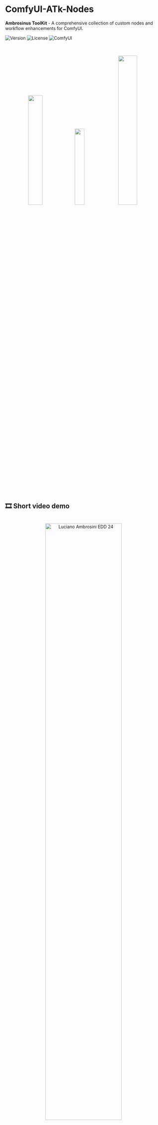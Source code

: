 # ComfyUI-ATk-Nodes

**Ambrosinus ToolKit** - A comprehensive collection of custom nodes and workflow enhancements for ComfyUI.

![Version](https://img.shields.io/badge/version-1.0.0-blue.svg)
![License](https://img.shields.io/badge/license-MIT-green.svg)
![ComfyUI](https://img.shields.io/badge/ComfyUI-Compatible-orange.svg)

<br>
<br>

<div align="center">
<img src="https://ambrosinus.altervista.org/blog/wp-content/uploads/2025/06/ATk_ComfyUI_menu_01.png" width="30%" height="30%">
<img src="https://ambrosinus.altervista.org/blog/wp-content/uploads/2025/06/ATk_ComfyUI_menu_02.png" width="25%" height="25%">
<img src="https://ambrosinus.altervista.org/blog/wp-content/uploads/2025/06/ATk_ComfyUI_menu_03.png" width="35%" height="35%">
</div>

<br>
<br>

## 🎞 Short video demo
<br>
<div align="center">
<a href="https://youtu.be/7WMHFhJ98fk" target="_blank"><img src="https://ambrosinus.altervista.org/blog/wp-content/uploads/2025/06/ATk_ComfyUI_Export_WF_timestamp.jpg" alt="Luciano Ambrosini EDD 24" width="70%" height="70%"></a>
</div>



## ✨ Features

### 🎯 **Advanced Workflow Export**
- **Simple Context Menu Access**: Right-click → "⚗️ ATk Menu" → "🎨 Workflow Export"
- **Intuitive Modal Dialog**: Modern dark UI with easy option selection
- **Multiple Export Formats**: PNG, JPG, WebP with embedded workflow metadata
- **Smart Scaling**: 1x, 2x, 3x, 4x resolution options with perfect text rendering
- **Transparent Background Support**: Professional transparent exports with custom themes

### 🎨 **Built-in Professional Themes**
- **ATk Dark (Transparent)**: Modern dark theme optimized for transparent exports
- **ATk Light (Transparent)**: Clean light theme with transparency support
- **Auto-Installation**: Themes are automatically installed and registered in ComfyUI
- **Smart Theme Detection**: Automatically finds and applies existing transparent themes
> [!NOTE]
> If you encounter any errors I recommend you to install them through ComfyUI settings by importing them from the theme folder
> <div align="left">
> <img src="https://ambrosinus.altervista.org/blog/wp-content/uploads/2025/06/install_them_manually_01.png" width="40%" height="40%">
> </div>
<br>

### 📐 **Export Options**
- **Resolution Scaling**: Choose from 1x to 4x zoom levels
- **Background Control**: Toggle transparent background on/off
- **Theme Selection**: Choose specific ATk theme for export or auto-detect existing ones
- **Custom Filenames**: Set custom names for exported files
- **Workflow Embedding**: Workflow data automatically embedded in PNG files

### 💡 **Technical Highlights**
- **Perfect Text Rendering**: Renders at 1x then scales for crisp text at any resolution
- **Non-Destructive**: Temporarily applies settings without affecting your current workspace
- **Format Optimization**: 
  - PNG: Full transparency support with embedded workflow
  - JPG: Automatic white background conversion for compatibility
  - WebP: Modern format with optimal compression
- **ComfyUI Portable Compatible**: Works seamlessly with all ComfyUI distributions

## 🚀 Installation

### Method 1: Git Clone (Recommended)

1. **Navigate to your ComfyUI custom_nodes directory:**
   ```bash
   cd /path/to/ComfyUI/custom_nodes/
   ```

2. **Clone the repository:**
   ```bash
   git clone https://github.com/yourusername/ComfyUI-ATk-Nodes.git
   ```

3. **Restart ComfyUI**
   - The plugin will automatically install and register ATk themes

### Method 2: Manual Download

1. **Download the ZIP file** from the [Releases page](https://github.com/yourusername/ComfyUI-ATk-Nodes/releases)

2. **Extract to custom_nodes:**
   ```
   ComfyUI/
   └── custom_nodes/
       └── ComfyUI-ATk-Nodes/
           ├── __init__.py
           ├── install.py
           ├── web/
           │   └── atk_workflow_export.js
           └── themes/
               ├── ATk_dark_theme.json
               └── ATk_light_theme.json
   ```

3. **Restart ComfyUI**

### Method 3: ComfyUI Manager

1. **Open ComfyUI Manager**
2. **Search for "ATk-Nodes"**
3. **Click Install**
4. **Restart ComfyUI**

## 📖 Usage

### Basic Workflow Export

1. **Right-click** on the ComfyUI canvas
2. **Select** "⚗️ ATk Menu" → "🎨 Workflow Export"
3. **Configure your export options:**
   - **Format**: Choose PNG, JPG, or WebP
   - **Filename**: Enter desired filename
   - **Resolution**: Select zoom level (1x-4x)
   - **Transparent Background**: Check for transparency
4. **Click Export**

### Advanced Features

#### **Transparent Background Export**
- Enable "Transparent Background" checkbox
- Choose ATk theme:
  - **Auto-detect**: Finds existing transparent themes
  - **ATk Dark**: Uses built-in dark transparent theme
  - **ATk Light**: Uses built-in light transparent theme

#### **High-Resolution Export**
- Select 2x, 3x, or 4x for high-DPI displays
- Text remains crisp at all resolutions
- Perfect for presentations and documentation

#### **Format Selection Guide**
- **PNG**: Best for transparency, workflow embedding, highest quality
- **JPG**: Smaller file sizes, no transparency (converts to white background)
- **WebP**: Modern format, good compression, transparency support

## 🎨 ATk Themes

The plugin includes two professionally designed themes optimized for workflow exports:

### ATk Dark (Transparent)
- Modern dark color scheme
- Transparent background
- High contrast for readability
- Optimized node colors

### ATk Light (Transparent)
- Clean light interface
- Transparent background
- Professional appearance
- Clear visual hierarchy

**Note**: Themes are automatically installed to `ComfyUI/user/color_palettes/` and registered in ComfyUI settings.

## 🔧 Technical Details

### Requirements
- ComfyUI (any recent version)
- Modern web browser with Canvas support
- No additional dependencies required

### Compatibility
- ✅ ComfyUI Standard
- ✅ ComfyUI Portable
- ✅ All major operating systems
- ✅ All modern browsers

### File Structure
```
ComfyUI-ATk-Nodes/
├── __init__.py              # Main plugin initialization
├── install.py               # Theme auto-installation
├── requirements.txt         # Dependencies (empty - no requirements)
├── README.md               # This documentation
├── web/
│   └── atk_workflow_export.js  # Main export functionality
└── themes/
    ├── ATk_dark_theme.json     # Dark transparent theme
    └── ATk_light_theme.json    # Light transparent theme
```

## 🔍 Troubleshooting

### Common Issues

**Q: Themes not appearing in ComfyUI**
- **A**: Restart ComfyUI after installation. Themes are auto-installed on first load.

**Q: Export dialog not appearing**
- **A**: Make sure you right-click on the canvas (not on a node) and look for "⚗️ ATk Menu".

**Q: Transparent background not working**
- **A**: Enable "Transparent Background" checkbox and select an ATk theme. PNG format recommended for transparency.

**Q: High resolution exports are blurry**
- **A**: ATk-Nodes renders at 1x then scales up to maintain text sharpness. This is the intended behavior.

### Debug Information
Check the browser console (F12) for detailed logging:
- Theme registration status
- Export process steps
- Error messages if any

## 🤝 Contributing

Contributions are welcome! Please feel free to submit a Pull Request.

### Development Setup
1. Fork the repository
2. Clone your fork to `ComfyUI/custom_nodes/`
3. Make your changes
4. Test thoroughly
5. Submit a pull request

### Reporting Issues
Please include:
- ComfyUI version
- Browser information
- Steps to reproduce
- Console error messages (if any)

## 📄 License

This project is licensed under the MIT License - see the [LICENSE](LICENSE) file for details.

## 🙏 Acknowledgments

- ComfyUI team for the amazing framework
- Community contributors and testers
- Users providing feedback and suggestions

## 📞 Support

- **Issues**: [GitHub Issues](https://github.com/lucianoambrosini/ComfyUI-ATk-Nodes/issues)
- **Discussions**: [GitHub Discussions](https://github.com/lucianoambrosini/ComfyUI-ATk-Nodes/discussions)
- **Documentation**: This README and inline code comments

---

**Created with ❤️ by Luciano Ambrosini (Ambrosinus)**

*If you find this plugin useful, please consider giving it a ⭐ on GitHub!*

